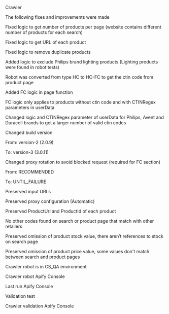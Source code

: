Crawler

The following fixes and improvements were made

Fixed logic to get number of products per page (website contains different number of products for each search)

Fixed logic to get URL of each product

Fixed logic to remove duplicate products

Added logic to exclude Philips brand lighting products (Lighting products were found in robot tests)

Robot was converted from type HC to HC-FC to get the ctin code from product page

Added FC logic in page function

FC logic only applies to products without ctin code and with CTINRegex parameters in userData

Changed logic and CTINRegex parameter of userData for Philips, Avent and Duracell brands to get a larger number of valid ctin codes

Changed build version

From: version-2 (2.0.9)

To: version-3 (3.0.11)

Changed proxy rotation to avoid blocked request (required for FC section)

From: RECOMMENDED

To: UNTIL_FAILURE

Preserved input URLs

Preserved proxy configuration (Automatic)

Preserved ProductUrl and ProductId of each product

No other codes found on search or product page that match with other retailers

Preserved omission of product stock value, there aren’t references to stock on search page

Preserved omission of product price value, some values ​​don't match between search and product pages

Crawler robot is in CS_QA environment

Crawler robot Apify Console 

Last run Apify Console 

Validation test

Crawler validation Apify Console 